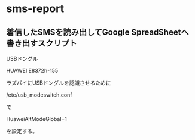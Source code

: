 # sms-report

## 着信したSMSを読み出してGoogle SpreadSheetへ書き出すスクリプト

USBドングル

HUAWEI E8372h-155

ラズパイにUSBドングルを認識させるために

/etc/usb_modeswitch.conf

で

HuaweiAltModeGlobal=1

を設定する。

